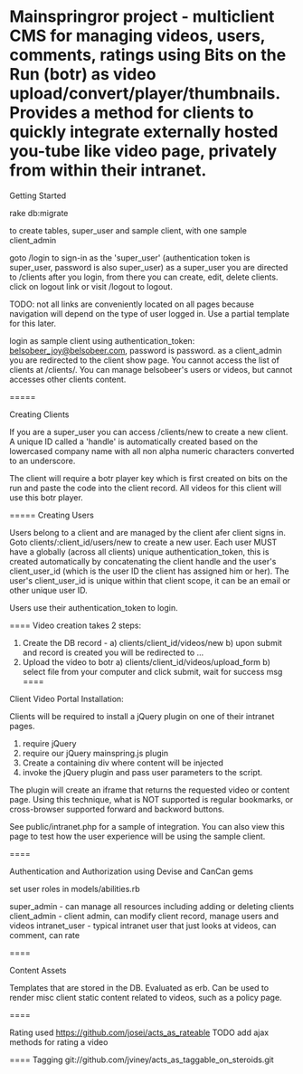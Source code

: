 Mainspringror project - multiclient CMS for managing videos, users, comments, ratings using Bits on the Run (botr) as video upload/convert/player/thumbnails.
Provides a method for clients to quickly integrate externally hosted you-tube like video page, privately from within their intranet.
====
Getting Started

  rake db:migrate
  
to create tables, super_user and sample client, with one sample client_admin

goto /login to sign-in as the 'super_user' (authentication token is super_user, password is also super_user)
as a super_user you are directed to /clients after you login, from there you can create, edit, delete clients.
click on logout link or visit /logout to logout.

TODO: not all links are conveniently located on all pages because navigation will depend on the type of
user logged in.  Use a partial template for this later.

login as sample client using authentication_token: belsobeer_joy@belsobeer.com, password is password.
as a client_admin you are redirected to the client show page.  You cannot access the list of clients at /clients/.
You can manage belsobeer's users or videos, but cannot accesses other clients content.

=====

Creating Clients

If you are a super_user you can access /clients/new to create a new client.  A unique ID called a 'handle' is automatically
created based on the lowercased company name with all non alpha numeric characters converted to an underscore. 

The client will require a botr player key which is first created on bits on the run and paste the code into the client
record.  All videos for this client will use this botr player.

=====
Creating Users

Users belong to a client and are managed by the client afer client signs in.  Goto clients/:client_id/users/new to create a new user.
Each user MUST have a globally (across all clients) unique authentication_token, this is created automatically
by concatenating the client handle and the user's client_user_id (which is the user ID the client has assigned him or her).
The user's client_user_id is unique within that client scope, it can be an email or other unique user ID.

Users use their authentication_token to login.

====
Video creation takes 2 steps:
1) Create the DB record - 
  a) clients/client_id/videos/new
  b) upon submit and record is created you will be redirected to ...
2) Upload the video to botr
  a) clients/client_id/videos/upload_form
  b) select file from your computer and click submit, wait for success msg
====

Client Video Portal Installation:

Clients will be required to install a jQuery plugin on one of their intranet pages.
1) require jQuery
2) require our jQuery mainspring.js plugin
3) Create a containing div where content will be injected
4) invoke the jQuery plugin and pass user parameters to the script.

The plugin will create an iframe that returns the requested video or content page.
Using this technique, what is NOT supported is regular bookmarks, or cross-browser supported forward and backword buttons.

See public/intranet.php for a sample of integration.  You can also view this page to test how the user experience will be using
the sample client.

====

Authentication and Authorization using Devise and CanCan gems

set user roles in models/abilities.rb

super_admin - can manage all resources including adding or deleting clients
client_admin - client admin, can modify client record, manage users and videos
intranet_user - typical intranet user that just looks at videos, can comment, can rate

====

Content Assets

Templates that are stored in the DB.  Evaluated as erb.  Can be used to render misc client static content related
to videos, such as a policy page.

====


Rating
used https://github.com/josei/acts_as_rateable
TODO add ajax methods for rating a video

====
Tagging
git://github.com/jviney/acts_as_taggable_on_steroids.git



